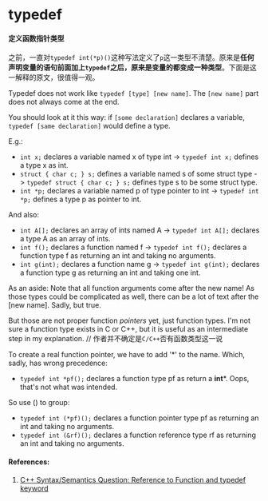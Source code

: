 # typedef

#### 定义函数指针类型

之前，一直对`typedef int(*p)()`这种写法定义了`p`这一类型不清楚。原来是**任何声明变量的语句前面加上`typedef`之后，原来是变量的都变成一种类型**。下面是这一解释的原文，很值得一观。

Typedef does not work like `typedef [type] [new name]`. The `[new name]` part does not always come at the end.

You should look at it this way: if `[some declaration]` declares a variable, `typedef [same declaration]` would define a type.

E.g.:

 - `int x;` declares a variable named x of type int -> `typedef int x;`
   defines a type x as int.
 - `struct { char c; } s;` defines a variable named s of some struct type -> `typedef struct { char c; } s;` defines type s to be some struct type.
 - `int *p;` declares a variable named p of type pointer to int ->
   `typedef int *p;` defines a type p as pointer to int.

And also:

 - `int A[];` declares an array of ints named A -> `typedef int A[];` declares a type A as an array of ints.
 - `int f();` declares a function named f -> `typedef int f();` declares a function type f as returning an int and taking no arguments.
 - `int g(int);` declares a function name g -> `typedef int g(int);` declares a function type g as returning an int and taking one int.

As an aside: Note that all function arguments come after the new name! As those types could be complicated as well, there can be a lot of text after the [new name]. Sadly, but true.

But those are not proper function *pointers* yet, just function types. I'm not sure a function type exists in C or C++, but it is useful as an intermediate step in my explanation. // 作者并不确定是`C/C++`否有函数类型这一说

To create a real function pointer, we have to add '*' to the name. Which, sadly, has wrong precedence:

 - `typedef int *pf();` declares a function type pf as return a **int***. Oops, that's not what was intended.

So use () to group:

 - `typedef int (*pf)();` declares a function pointer type pf as returning an int and taking no arguments.
 - `typedef int (&rf)();` declares a function reference type rf as returning an int and taking no arguments.
 
 #### References:
 
 1. [C++ Syntax/Semantics Question: Reference to Function and typedef keyword](https://stackoverflow.com/questions/6905695/c-syntax-semantics-question-reference-to-function-and-typedef-keyword/6905987#6905987)